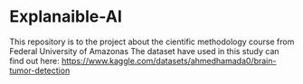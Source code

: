 # Explanaible-AI
This repository is to the project about the cientific methodology course from Federal University of Amazonas
The dataset have used in this study can find out here:
https://www.kaggle.com/datasets/ahmedhamada0/brain-tumor-detection
